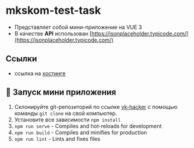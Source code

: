 
# mkskom-test-task
- Представляет собой мини-приложение на VUE 3
- В качестве **API** использован [https://jsonplaceholder.typicode.com/](https://jsonplaceholder.typicode.com/)

## Cсылки
- ссылка на [хостинге](https://vercel.com/stasfilippovs-projects/mkskom-test-task)

## 🚀 Запуск мини приложения
1. Склонируйте git-репозиторий по ссылке [vk-hacker](https://github.com/stasfilippov/vk-hacker) с помощью команды ```git clone``` на свой компьютер.
2. Установите все зависимости ```npm install ```
3. ```npm run serve``` - Compiles and hot-reloads for development
4. ```npm run build``` - Compiles and minifies for production
5. ```npm run lint``` - Lints and fixes files




